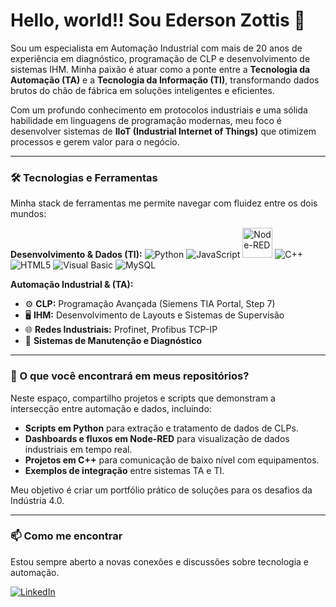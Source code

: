 # Hello, world!!   Sou Ederson Zottis 👋

Sou um especialista em Automação Industrial com mais de 20 anos de experiência em diagnóstico, programação de CLP e desenvolvimento de sistemas IHM. Minha paixão é atuar como a ponte entre a **Tecnologia da Automação (TA)** e a **Tecnologia da Informação (TI)**, transformando dados brutos do chão de fábrica em soluções inteligentes e eficientes.

Com um profundo conhecimento em protocolos industriais e uma sólida habilidade em linguagens de programação modernas, meu foco é desenvolver sistemas de **IIoT (Industrial Internet of Things)** que otimizem processos e gerem valor para o negócio.

---

### 🛠️ Tecnologias e Ferramentas

Minha stack de ferramentas me permite navegar com fluidez entre os dois mundos:

**Desenvolvimento & Dados (TI):**
![Python](https://skillicons.dev/icons?i=py)
![JavaScript](https://skillicons.dev/icons?i=js)
<img src="https://upload.wikimedia.org/wikipedia/commons/2/2b/Node-red-icon.png" alt="Node-RED" width="48">
![C++](https://skillicons.dev/icons?i=cpp)
![HTML5](https://skillicons.dev/icons?i=html)
![Visual Basic](https://skillicons.dev/icons?i=visualstudio)
![MySQL](https://skillicons.dev/icons?i=mysql)

**Automação Industrial & (TA):**
- ⚙️ **CLP:** Programação Avançada (Siemens TIA Portal, Step 7)
- 🖥️ **IHM:** Desenvolvimento de Layouts e Sistemas de Supervisão
- 🌐 **Redes Industriais:** Profinet, Profibus TCP-IP
- 🔧 **Sistemas de Manutenção e Diagnóstico**

---

### 🚀 O que você encontrará em meus repositórios?

Neste espaço, compartilho projetos e scripts que demonstram a intersecção entre automação e dados, incluindo:

* **Scripts em Python** para extração e tratamento de dados de CLPs.
* **Dashboards e fluxos em Node-RED** para visualização de dados industriais em tempo real.
* **Projetos em C++** para comunicação de baixo nível com equipamentos.
* **Exemplos de integração** entre sistemas TA e TI.

Meu objetivo é criar um portfólio prático de soluções para os desafios da Indústria 4.0.

---

### 📫 Como me encontrar

Estou sempre aberto a novas conexões e discussões sobre tecnologia e automação.

[![LinkedIn](https://img.shields.io/badge/LinkedIn-0077B5?style=for-the-badge&logo=linkedin&logoColor=white)](https://www.linkedin.com/in/ederson-zottis)

